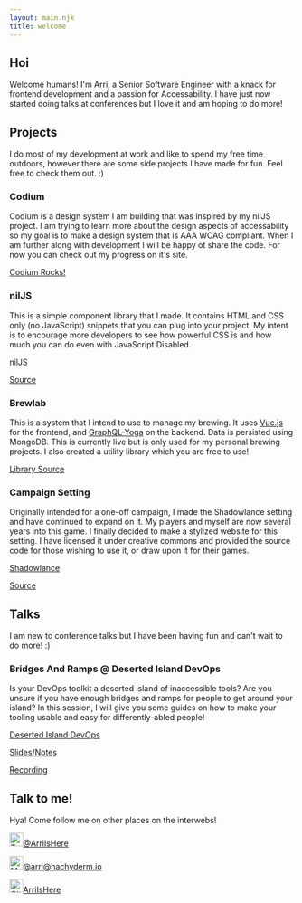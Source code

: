 ```yaml
---
layout: main.njk
title: welcome
---
```


## Hoi

Welcome humans! I'm Arri, a Senior Software Engineer with a knack for frontend development 
and a passion for Accessability. I have just now started doing talks at conferences but I 
love it and am hoping to do more!

## Projects

I do most of my development at work and like to spend my free time outdoors,
however there are some side projects I have made for fun. Feel free to check them out.
<span class="ascii-art" role="img" aria-hidden="true" aria-label="ascii smiley face">:)</span>

### Codium

Codium is a design system I am building that was inspired by my nilJS project. I am trying to learn
more about the design aspects of accessability so my goal is to make a design system that is 
AAA WCAG compliant. When I am further along with development I will be happy ot share the code. 
For now you can check out my progress on it's site.

<a href="https://codium.rocks/" rel="noopener noreferrer" target="_blank">Codium Rocks!</a>

### nilJS

This is a simple component library that I made. It contains HTML and CSS only (no JavaScript) 
snippets that you can plug into your project. My intent is to encourage more developers to see 
how powerful CSS is and how much you can do even with JavaScript Disabled.

<a href="https://niljs.com/" rel="noopener noreferrer" target="_blank">nilJS</a>

<a href="https://github.com/arriIsHere/no-js-components" rel="noopener noreferrer" target="_blank">Source</a>

### Brewlab

This is a system that I intend to use to manage my brewing. It uses 
<a href="https://vuejs.org/" rel="noopener noreferrer" target="_blank">Vue.js</a>
for the frontend, and 
<a href="https://github.com/prisma/graphql-yoga" rel="noopener noreferrer" target="_blank">
GraphQL-Yoga</a>
on the backend. Data is persisted using MongoDB. This is currently live but is only used for my 
personal brewing projects. I also created a utility library which you are free to use!

<a href="https://github.com/arriIsHere/brewlab-calc" rel="noopener noreferrer" target="_blank">Library Source</a>

### Campaign Setting
Originally intended for a one-off campaign, I made the Shadowlance setting and have continued to 
expand on it. My players and myself are now several years into this game. I finally decided to make 
a stylized website for this setting. I have licensed it under creative commons and provided the 
source code for those wishing to use it, or draw upon it for their games.

<a href="https://shadowlance.arri.tech/" rel="noopener noreferrer" target="_blank">Shadowlance</a>

<a href="https://github.com/arriIsHere/shadowlance" rel="noopener noreferrer" target="_blank">Source</a>


## Talks

I am new to conference talks but I have been having fun and can't wait to do more! 
<span class="ascii-art" role="img" aria-hidden="true" aria-label="ascii smiley face">:)</span>

### Bridges And Ramps @ Deserted Island DevOps

Is your DevOps toolkit a deserted island of inaccessible tools? Are you unsure if you have enough
bridges and ramps for people to get around your island? In this session, I will give you some 
guides on how to make your tooling usable and easy for differently-abled people!

<a href="https://desertedislanddevops.com/agenda/#arrianablais" rel="noopener noreferrer" target="_blank">Deserted Island DevOps</a>

<a href="https://noti.st/arriishere/sdwryN" rel="noopener noreferrer" target="_blank">Slides/Notes</a>

<a href="https://youtu.be/LAlupIRduJo" rel="noopener noreferrer" target="_blank">Recording</a>

## Talk to me!

Hya! Come follow me on other places on the interwebs!

<a href="https://twitter.com/arriIsHere" rel="noopener noreferrer" target="_blank"><img class="icon" width="24" height="24" src="/static/icons/twitter.svg" alt="Twitter logo">@ArriIsHere</a>

<a href="https://hachyderm.io/@arri" rel="me" target="_blank"><img class="icon" width="24" height="24" src="/static/icons/mastodon.svg" alt="Mastodon Logo">@arri@hachyderm.io</a>

<a href="https://github.com/arriIsHere" rel="noopener noreferrer" target="_blank"><img class="icon" width="24" height="24" src="/static/icons/github.svg" alt="GitHub logo">ArriIsHere</a>